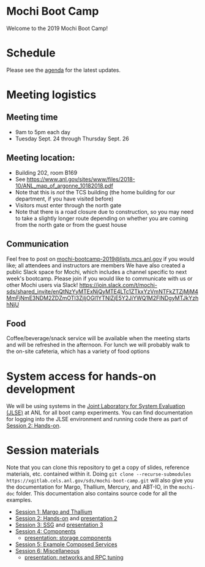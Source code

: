# Mochi Boot Camp

Welcome to the 2019 Mochi Boot Camp!

# Schedule

Please see the [agenda](https://docs.google.com/spreadsheets/d/17lOj8Kk-ySFfTkOc7W-2pTVB7kNgrnO0VzB1RDVmKAU/edit?usp=sharing) for the latest updates.

# Meeting logistics

##  Meeting time

* 9am to 5pm each day
* Tuesday Sept. 24 through Thursday Sept. 26

## Meeting location:

* Building 202, room B169
* See https://www.anl.gov/sites/www/files/2018-10/ANL_map_of_argonne_10182018.pdf
* Note that this is *not* the TCS building (the home building for our
  department, if you have visited before)
* Visitors must enter through the north gate
* Note that there is a road closure due to construction, so you may need
  to take a slightly longer route depending on whether you are coming from
  the north gate or from the guest house

## Communication

Feel free to post on mochi-bootcamp-2019@lists.mcs.anl.gov if
you would like; all attendees and instructors are members We
have also created a public Slack space for Mochi, which includes
a channel specific to next week's bootcamp.  Please join if you
would like to communicate with us or other Mochi users via Slack!
https://join.slack.com/t/mochi-sds/shared_invite/enQtNzYyMTExNjQyMTE4LTc1ZTkxYzVmNTFkZTZjMjM4MmFjNmE3NDM2ZDZmOTI3ZjljOGI1YTNlZjE5Y2JiYWQ1M2FlNDgyMTJkYzhhNjU

## Food

Coffee/beverage/snack service will be available when the meeting
starts and will be refreshed in the afternoon.  For lunch we will
probably walk to the on-site cafeteria, which has a variety of
food options

# System access for hands-on development

We will be using systems in the [Joint Laboratory for System Evaluation
(JLSE)](http://jlse.anl.gov) at ANL for all boot camp experiments. You can
find documentation for logging into the JLSE environment and running code
there as part of [Session 2: Hands-on](sessions/s2-hands-on/README.md).

# Session materials

Note that you can clone this repository to get a copy of slides, reference
materials, etc. contained within it. Doing `git clone --recurse-submodules https://xgitlab.cels.anl.gov/sds/mochi-boot-camp.git`
will also give you the documentation for Margo, Thallium, Mercury, and ABT-IO, in the `mochi-doc` folder. This documentation
also contains source code for all the examples.

* [Session 1: Margo and Thallium](sessions/s1-margo-thallium/README.md)
* [Session 2: Hands-on](sessions/s2-hands-on/README.md) and [presentation 2](sessions/s2-hands-on/mbc-s2-hands-on.pdf)
* [Session 3: SSG](sessions/s3-ssg/README.md) and [presentation 3](sessions/s3-ssg/mbc-s3-ssg.pdf)
* [Session 4: Components](sessions/s4-componets/README.md)
  * [presentation: storage components](sessions/s4-components/mbc-s4-components-storage.pdf)
* [Session 5: Example Composed Services](sessions/s5-composed/README.md)
* [Session 6: Miscellaneous](sessions/s6-misc/README.md)
  * [presentation: networks and RPC tuning](sessions/s6-misc/mbc-s6-fabrics-and-rpcs.pdf)

